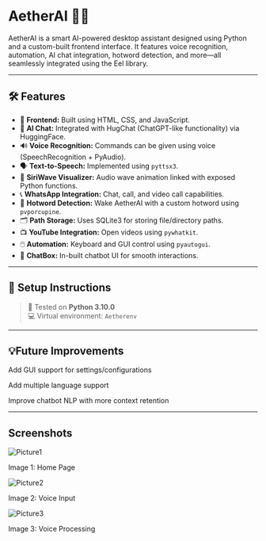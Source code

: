 # AetherAI 🧠💬

AetherAI is a smart AI-powered desktop assistant designed using Python and a custom-built frontend interface. It features voice recognition, automation, AI chat integration, hotword detection, and more—all seamlessly integrated using the Eel library.

---

## 🛠️ Features

- 🎨 **Frontend:** Built using HTML, CSS, and JavaScript.
- 🧠 **AI Chat:** Integrated with HugChat (ChatGPT-like functionality) via HuggingFace.
- 🔊 **Voice Recognition:** Commands can be given using voice (SpeechRecognition + PyAudio).
- 🗣️ **Text-to-Speech:** Implemented using `pyttsx3`.
- 🌊 **SiriWave Visualizer:** Audio wave animation linked with exposed Python functions.
- 📞 **WhatsApp Integration:** Chat, call, and video call capabilities.
- 🔐 **Hotword Detection:** Wake AetherAI with a custom hotword using `pvporcupine`.
- 🗂️ **Path Storage:** Uses SQLite3 for storing file/directory paths.
- 📺 **YouTube Integration:** Open videos using `pywhatkit`.
- 🖱️ **Automation:** Keyboard and GUI control using `pyautogui`.
- 💬 **ChatBox:** In-built chatbot UI for smooth interactions.

---

## 🔧 Setup Instructions

> 📌 Tested on **Python 3.10.0**  
> 💻 Virtual environment: `Aetherenv`

---

## 💡Future Improvements

Add GUI support for settings/configurations

Add multiple language support

Improve chatbot NLP with more context retention

---

## Screenshots

![Picture1](https://github.com/user-attachments/assets/918f97a5-14ea-483d-a2c4-87106b71799b)

Image 1: Home Page

![Picture2](https://github.com/user-attachments/assets/7fffc302-3a87-47b3-aaf9-ecc0618e98e8)

Image 2: Voice Input

![Picture3](https://github.com/user-attachments/assets/b6b6487a-30d8-41cd-94af-5c034e395752)

Image 3: Voice Processing 
